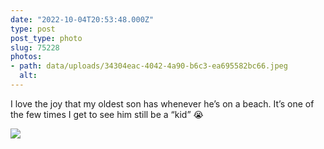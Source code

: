 ```yaml
---
date: "2022-10-04T20:53:48.000Z"
type: post 
post_type: photo
slug: 75228
photos: 
- path: data/uploads/34304eac-4042-4a90-b6c3-ea695582bc66.jpeg
  alt: 
---
```

I love the joy that my oldest son has whenever he’s on a beach. It’s one of the few times I get to see him still be a “kid” 😭


![](https://brandontreb.com/data/uploads/34304eac-4042-4a90-b6c3-ea695582bc66.jpeg)
